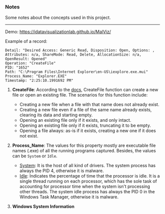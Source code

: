 ### Notes


Some notes about the concepts used in this project.
___
Demo: https://idatavisualizationlab.github.io/MalViz/

Example of a record:
````
Detail: "Desired Access: Generic Read, Disposition: Open, Options: , Attributes: n/a, ShareMode: Read, Delete, AllocationSize: n/a, OpenResult: Opened"
Operation: "CreateFile"
PID: "1652"
Path: "C:\Program Files\Internet Explorer\en-US\iexplore.exe.mui"
Process_Name: "Explorer.EXE"
Timestamp: "2:25:10.1991692 PM"
````
1. **CreateFile**: According to the [docs](https://docs.microsoft.com/en-us/windows/desktop/FileIO/creating-and-opening-files),
CreateFile function can create a new file or open an existing file. The scenarios for this function include:

    - Creating a new file when a file with that name does not already exist.
    - Creating a new file even if a file of the same name already exists, clearing its data and starting empty.
    - Opening an existing file only if it exists, and only intact.
    - Opening an existing file only if it exists, truncating it to be empty.
    - Opening a file always: as-is if it exists, creating a new one if it does not exist.
    
2. **Process_Name**: The values for this property mostly are executable file names (.exe) of all the running programs 
captured. Besides, the values can be `System` or `Idle`.
    - [System](https://www.neuber.com/taskmanager/process/system.html): It is the host of all kind of drivers. The system process has always the PID 4, otherwise it is malware.
    - [Idle](https://www.neuber.com/taskmanager/process/system%20idle.html): Indicates the percentage of time that 
    the processor is idle. It is a single thread running on each processor, which has the sole task of 
    accounting for processor time when the system isn't processing other threads. The system idle process has always the 
    PID 0  in the Windows Task Manager, otherwise it is malware.
    
3. **Windows System Information**
    
